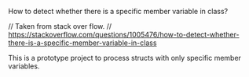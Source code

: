 How to detect whether there is a specific member variable in class?

// Taken from stack over flow.
// https://stackoverflow.com/questions/1005476/how-to-detect-whether-there-is-a-specific-member-variable-in-class

This is a prototype project to process structs with only specific member variables.
